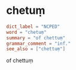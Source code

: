 # chetuṃ

``` toml
dict_label = "NCPED"
word = "chetuṃ"
summary = "of chettuṃ"
grammar_comment = "inf."
see_also = ["chettuṃ"]
```

of chettuṃ

